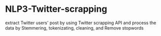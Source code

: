 # NLP3-Twitter-scrapping
extract Twitter users' post by using Twitter scrapping API and process the data by Stemmering, tokenizating, cleaning, and Remove stopwords
